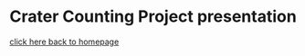 # Crater Counting Project presentation

[click here back to homepage](https://xiangmei21.github.io/Crater-Counting-Analysis-presentation/)
